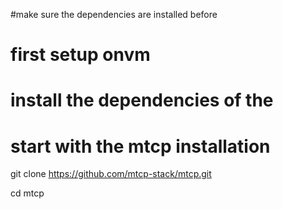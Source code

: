 #make sure the dependencies are installed before 

# first setup onvm 
# install the dependencies of the 


# start with the mtcp installation 
git clone https://github.com/mtcp-stack/mtcp.git


cd mtcp


